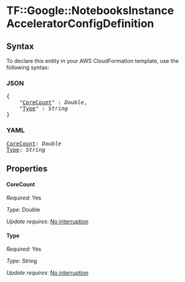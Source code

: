 # TF::Google::NotebooksInstance AcceleratorConfigDefinition

## Syntax

To declare this entity in your AWS CloudFormation template, use the following syntax:

### JSON

<pre>
{
    "<a href="#corecount" title="CoreCount">CoreCount</a>" : <i>Double</i>,
    "<a href="#type" title="Type">Type</a>" : <i>String</i>
}
</pre>

### YAML

<pre>
<a href="#corecount" title="CoreCount">CoreCount</a>: <i>Double</i>
<a href="#type" title="Type">Type</a>: <i>String</i>
</pre>

## Properties

#### CoreCount

_Required_: Yes

_Type_: Double

_Update requires_: [No interruption](https://docs.aws.amazon.com/AWSCloudFormation/latest/UserGuide/using-cfn-updating-stacks-update-behaviors.html#update-no-interrupt)

#### Type

_Required_: Yes

_Type_: String

_Update requires_: [No interruption](https://docs.aws.amazon.com/AWSCloudFormation/latest/UserGuide/using-cfn-updating-stacks-update-behaviors.html#update-no-interrupt)

